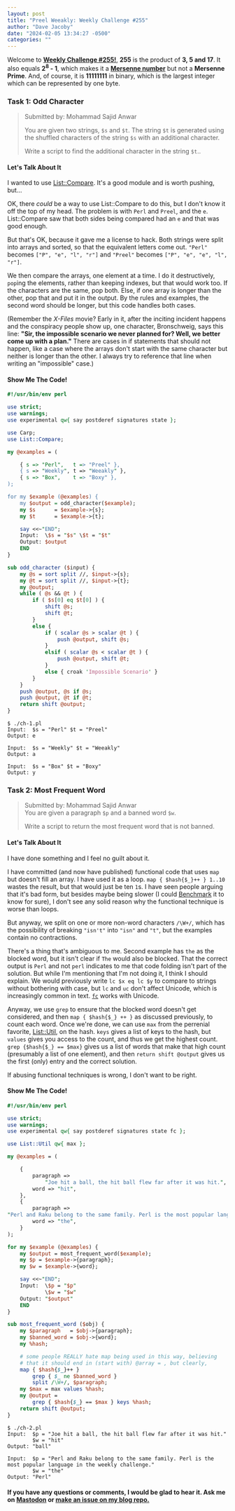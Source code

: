 ```yaml
---
layout: post
title: "Preel Weeakly: Weekly Challenge #255"
author: "Dave Jacoby"
date: "2024-02-05 13:34:27 -0500"
categories: ""
---
```


Welcome to **[Weekly Challenge #255!](https://theweeklychallenge.org/blog/perl-weekly-challenge-255/)**, **255** is the product of **3, 5 and 17**. It also equals **2<sup>8</sup> - 1**, which makes it a **[Mersenne number](https://en.wikipedia.org/wiki/Mersenne_prime)** but not a **Mersenne Prime**. And, of course, it is **11111111** in binary, which is the largest integer which can be represented by one byte.

### Task 1: Odd Character

> Submitted by: Mohammad Sajid Anwar
>
> You are given two strings, `$s` and `$t`. The string `$t` is generated using the shuffled characters of the string `$s` with an additional character.
>
> Write a script to find the additional character in the string `$t`..

#### Let's Talk About It

I wanted to use [List::Compare](https://metacpan.org/pod/List::Compare). It's a good module and is worth pushing, but...

OK, there _could_ be a way to use List::Compare to do this, but I don't know it off the top of my head. The problem is with `Perl` and `Preel`, and the `e`. List::Compare saw that both sides being compared had an `e` and that was good enough.

But that's OK, because it gave me a license to hack. Both strings were split into arrays and sorted, so that the equivalent letters come out. `"Perl"` becomes `["P", "e", "l", "r"]` and `"Preel"` becomes `["P", "e", "e", "l", "r"]`.

We then compare the arrays, one element at a time. I do it destructively, `pop`ing the elements, rather than keeping indexes, but that would work too. If the characters are the same, pop both. Else, if one array is longer than the other, pop that and put it in the output. By the rules and examples, the second word should be longer, but this code handles both cases.

(Remember the _X-Files_ movie? Early in it, after the inciting incident happens and the conspiracy people show up, one character, Bronschweig, says this line: **"Sir, the impossible scenario we never planned for? Well, we better come up with a plan."** There are cases in if statements that should not happen, like a case where the arrays don't start with the same character but neither is longer than the other. I always try to reference that line when writing an "impossible" case.)

#### Show Me The Code!

```perl
#!/usr/bin/env perl

use strict;
use warnings;
use experimental qw{ say postderef signatures state };

use Carp;
use List::Compare;

my @examples = (

    { s => "Perl",   t => "Preel" },
    { s => "Weekly", t => "Weeakly" },
    { s => "Box",    t => "Boxy" },
);

for my $example (@examples) {
    my $output = odd_character($example);
    my $s      = $example->{s};
    my $t      = $example->{t};

    say <<~"END";
    Input:  \$s = "$s" \$t = "$t"
    Output: $output
    END
}

sub odd_character ($input) {
    my @s = sort split //, $input->{s};
    my @t = sort split //, $input->{t};
    my @output;
    while ( @s && @t ) {
        if ( $s[0] eq $t[0] ) {
            shift @s;
            shift @t;
        }
        else {
            if ( scalar @s > scalar @t ) {
                push @output, shift @s;
            }
            elsif ( scalar @s < scalar @t ) {
                push @output, shift @t;
            }
            else { croak 'Impossible Scenario' }
        }
    }
    push @output, @s if @s;
    push @output, @t if @t;
    return shift @output;
}
```

```text
$ ./ch-1.pl
Input:  $s = "Perl" $t = "Preel"
Output: e

Input:  $s = "Weekly" $t = "Weeakly"
Output: a

Input:  $s = "Box" $t = "Boxy"
Output: y
```

### Task 2: Most Frequent Word

> Submitted by: Mohammad Sajid Anwar  
> You are given a paragraph `$p` and a banned word `$w`.
>
> Write a script to return the most frequent word that is not banned.

#### Let's Talk About It

I have done something and I feel no guilt about it.

I have committed (and now have published) functional code that uses `map` but doesn't fill an array. I have used it as a loop. `map { $hash{$_}++ } 1..10` wastes the result, but that would just be ten `1`s. I have seen people arguing that it's bad form, but besides maybe being slower (I could [Benchmark](https://metacpan.org/pod/Benchmark) it to know for sure), I don't see any solid reason why the functional technique is worse than loops.

But anyway, we split on one or more non-word characters `/\W+/`, which has the possibility of breaking `"isn't"` into `"isn"` and `"t"`, but the examples contain no contractions.

There's a thing that's ambiguous to me. Second example has `the` as the blocked word, but it isn't clear if `The` would also be blocked. That the correct output is `Perl` and not `perl` indicates to me that code folding isn't part of the solution. But while I'm mentioning that I'm not doing it, I think I should explain. We would previously write `lc $x eq lc $y` to compare to strings without bothering with case, but `lc` and `uc` don't affect Unicode, which is increasingly common in text. [`fc`](https://perldoc.perl.org/functions/fc) works with Unicode.

Anyway, we use `grep` to ensure that the blocked word doesn't get considered, and then `map { $hash{$_} ++ }` as discussed previously, to count each word. Once we're done, we can use `max` from the perrenial favorite, [List::Util](https://metacpan.org/pod/List::Util), on the hash. `keys` gives a list of keys to the hash, but `values` gives you access to the count, and thus we get the highest count. `grep {$hash{$_} == $max}` gives us a list of words that make that high count (presumably a list of one element), and then `return shift @output` gives us the first (only) entry and the correct solution.

If abusing functional techniques is wrong, I don't want to be right.

#### Show Me The Code!

```perl
#!/usr/bin/env perl

use strict;
use warnings;
use experimental qw{ say postderef signatures state fc };

use List::Util qw{ max };

my @examples = (

    {
        paragraph =>
            "Joe hit a ball, the hit ball flew far after it was hit.",
        word => "hit",
    },
    {
        paragraph =>
"Perl and Raku belong to the same family. Perl is the most popular language in the weekly challenge.",
        word => "the",
    }
);

for my $example (@examples) {
    my $output = most_frequent_word($example);
    my $p = $example->{paragraph};
    my $w = $example->{word};

    say <<~"END";
    Input:  \$p = "$p"
            \$w = "$w"
    Output: "$output"
    END
}

sub most_frequent_word ($obj) {
    my $paragraph   = $obj->{paragraph};
    my $banned_word = $obj->{word};
    my %hash;

    # some people REALLY hate map being used in this way, believing
    # that it should end in (start with) @array = , but clearly,
    map { $hash{$_}++ }
        grep { $_ ne $banned_word }
        split /\W+/, $paragraph;
    my $max = max values %hash;
    my @output =
        grep { $hash{$_} == $max } keys %hash;
    return shift @output;
}
```

```text
$ ./ch-2.pl
Input:  $p = "Joe hit a ball, the hit ball flew far after it was hit."
        $w = "hit"
Output: "ball"

Input:  $p = "Perl and Raku belong to the same family. Perl is the most popular language in the weekly challenge."
        $w = "the"
Output: "Perl"
```

#### If you have any questions or comments, I would be glad to hear it. Ask me on [Mastodon](https://mastodon.xyz/@jacobydave) or [make an issue on my blog repo.](https://github.com/jacoby/jacoby.github.io)
